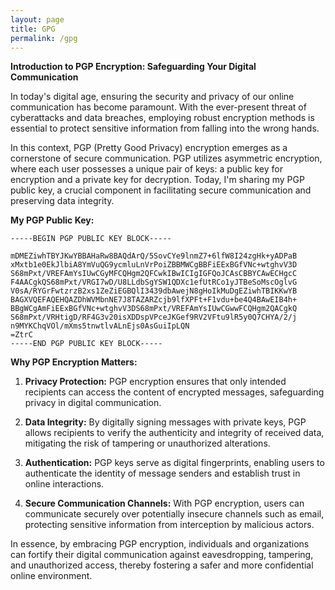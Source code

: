 ```yaml
---
layout: page
title: GPG
permalink: /gpg
---
```

**Introduction to PGP Encryption: Safeguarding Your Digital Communication**

In today's digital age, ensuring the security and privacy of our online communication has become paramount. With the ever-present threat of cyberattacks and data breaches, employing robust encryption methods is essential to protect sensitive information from falling into the wrong hands.

In this context, PGP (Pretty Good Privacy) encryption emerges as a cornerstone of secure communication. PGP utilizes asymmetric encryption, where each user possesses a unique pair of keys: a public key for encryption and a private key for decryption. Today, I'm sharing my PGP public key, a crucial component in facilitating secure communication and preserving data integrity.

**My PGP Public Key:**

```
-----BEGIN PGP PUBLIC KEY BLOCK-----

mDMEZiwhTBYJKwYBBAHaRw8BAQdArQ/5SovCYe9lnmZ7+6lfW8I24zgHk+yADPaB
xMxtb1e0EkJlbiA8YmVuQG9ycmluLnVrPoiZBBMWCgBBFiEExBGfVNc+wtghvV3D
S68mPxt/VREFAmYsIUwCGyMFCQHgm2QFCwkIBwICIgIGFQoJCAsCBBYCAwECHgcC
F4AACgkQS68mPxt/VRGI7wD/U8LLdbSgYSW1QDXc1efUtRCo1yJTBeSoMscOglvG
V0sA/RYGrFwtzrzB2xs1ZeZiEGBQlI3439dbAwejN8gHoIkMuDgEZiwhTBIKKwYB
BAGXVQEFAQEHQAZDhWVMbnNE7J8TAZARZcjb9lfXPFt+F1vdu+be4Q4BAwEIB4h+
BBgWCgAmFiEExBGfVNc+wtghvV3DS68mPxt/VREFAmYsIUwCGwwFCQHgm2QACgkQ
S68mPxt/VRHtigD/RF4G3v20isXDDspVPceJKGef9RV2VFtu9lR5y0Q7CHYA/2/j
n9MYKChqVOl/mXms5tnwtlvALnEjs0AsGuiIpLQN
=ZtrC
-----END PGP PUBLIC KEY BLOCK-----
```

**Why PGP Encryption Matters:**

1. **Privacy Protection:** PGP encryption ensures that only intended recipients can access the content of encrypted messages, safeguarding privacy in digital communication.

2. **Data Integrity:** By digitally signing messages with private keys, PGP allows recipients to verify the authenticity and integrity of received data, mitigating the risk of tampering or unauthorized alterations.

3. **Authentication:** PGP keys serve as digital fingerprints, enabling users to authenticate the identity of message senders and establish trust in online interactions.

4. **Secure Communication Channels:** With PGP encryption, users can communicate securely over potentially insecure channels such as email, protecting sensitive information from interception by malicious actors.

In essence, by embracing PGP encryption, individuals and organizations can fortify their digital communication against eavesdropping, tampering, and unauthorized access, thereby fostering a safer and more confidential online environment.
